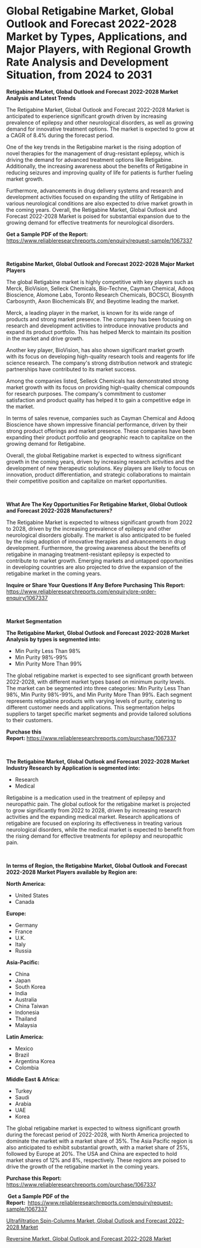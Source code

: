 <p><h1>Global Retigabine Market, Global Outlook and Forecast 2022-2028 Market by Types, Applications, and Major Players, with Regional Growth Rate Analysis and Development Situation, from 2024 to 2031</h1></p><p><strong>Retigabine Market, Global Outlook and Forecast 2022-2028 Market Analysis and Latest Trends</strong></p>
<p><p>The Retigabine Market, Global Outlook and Forecast 2022-2028 Market is anticipated to experience significant growth driven by increasing prevalence of epilepsy and other neurological disorders, as well as growing demand for innovative treatment options. The market is expected to grow at a CAGR of 8.4% during the forecast period. </p><p>One of the key trends in the Retigabine market is the rising adoption of novel therapies for the management of drug-resistant epilepsy, which is driving the demand for advanced treatment options like Retigabine. Additionally, the increasing awareness about the benefits of Retigabine in reducing seizures and improving quality of life for patients is further fueling market growth.</p><p>Furthermore, advancements in drug delivery systems and research and development activities focused on expanding the utility of Retigabine in various neurological conditions are also expected to drive market growth in the coming years. Overall, the Retigabine Market, Global Outlook and Forecast 2022-2028 Market is poised for substantial expansion due to the growing demand for effective treatments for neurological disorders.</p></p>
<p><strong>Get a Sample PDF of the Report:&nbsp;</strong> <a href="https://www.reliableresearchreports.com/enquiry/request-sample/1067337">https://www.reliableresearchreports.com/enquiry/request-sample/1067337</a></p>
<p>&nbsp;</p>
<p><strong>Retigabine Market, Global Outlook and Forecast 2022-2028 Major Market Players</strong></p>
<p><p>The global Retigabine market is highly competitive with key players such as Merck, BioVision, Selleck Chemicals, Bio-Techne, Cayman Chemical, Adooq Bioscience, Alomone Labs, Toronto Research Chemicals, BOCSCI, Biosynth Carbosynth, Axon Biochemicals BV, and Beyotime leading the market.</p><p>Merck, a leading player in the market, is known for its wide range of products and strong market presence. The company has been focusing on research and development activities to introduce innovative products and expand its product portfolio. This has helped Merck to maintain its position in the market and drive growth.</p><p>Another key player, BioVision, has also shown significant market growth with its focus on developing high-quality research tools and reagents for life science research. The company's strong distribution network and strategic partnerships have contributed to its market success.</p><p>Among the companies listed, Selleck Chemicals has demonstrated strong market growth with its focus on providing high-quality chemical compounds for research purposes. The company's commitment to customer satisfaction and product quality has helped it to gain a competitive edge in the market.</p><p>In terms of sales revenue, companies such as Cayman Chemical and Adooq Bioscience have shown impressive financial performance, driven by their strong product offerings and market presence. These companies have been expanding their product portfolio and geographic reach to capitalize on the growing demand for Retigabine.</p><p>Overall, the global Retigabine market is expected to witness significant growth in the coming years, driven by increasing research activities and the development of new therapeutic solutions. Key players are likely to focus on innovation, product differentiation, and strategic collaborations to maintain their competitive position and capitalize on market opportunities.</p></p>
<p>&nbsp;</p>
<p><strong>What Are The Key Opportunities For Retigabine Market, Global Outlook and Forecast 2022-2028 Manufacturers?</strong></p>
<p><p>The Retigabine Market is expected to witness significant growth from 2022 to 2028, driven by the increasing prevalence of epilepsy and other neurological disorders globally. The market is also anticipated to be fueled by the rising adoption of innovative therapies and advancements in drug development. Furthermore, the growing awareness about the benefits of retigabine in managing treatment-resistant epilepsy is expected to contribute to market growth. Emerging markets and untapped opportunities in developing countries are also projected to drive the expansion of the retigabine market in the coming years.</p></p>
<p><strong>Inquire or Share Your Questions If Any Before Purchasing This Report:</strong> <a href="https://www.reliableresearchreports.com/enquiry/pre-order-enquiry/1067337">https://www.reliableresearchreports.com/enquiry/pre-order-enquiry/1067337</a></p>
<p>&nbsp;</p>
<p><strong>Market Segmentation</strong></p>
<p><strong>The Retigabine Market, Global Outlook and Forecast 2022-2028 Market Analysis by types is segmented into:</strong></p>
<p><ul><li>Min Purity Less Than 98%</li><li>Min Purity 98%-99%</li><li>Min Purity More Than 99%</li></ul></p>
<p><p>The global retigabine market is expected to see significant growth between 2022-2028, with different market types based on minimum purity levels. The market can be segmented into three categories: Min Purity Less Than 98%, Min Purity 98%-99%, and Min Purity More Than 99%. Each segment represents retigabine products with varying levels of purity, catering to different customer needs and applications. This segmentation helps suppliers to target specific market segments and provide tailored solutions to their customers.</p></p>
<p><strong>Purchase this Report:&nbsp;</strong><a href="https://www.reliableresearchreports.com/purchase/1067337">https://www.reliableresearchreports.com/purchase/1067337</a></p>
<p>&nbsp;</p>
<p><strong>The Retigabine Market, Global Outlook and Forecast 2022-2028 Market Industry Research by Application is segmented into:</strong></p>
<p><ul><li>Research</li><li>Medical</li></ul></p>
<p><p>Retigabine is a medication used in the treatment of epilepsy and neuropathic pain. The global outlook for the retigabine market is projected to grow significantly from 2022 to 2028, driven by increasing research activities and the expanding medical market. Research applications of retigabine are focused on exploring its effectiveness in treating various neurological disorders, while the medical market is expected to benefit from the rising demand for effective treatments for epilepsy and neuropathic pain.</p></p>
<p>&nbsp;</p>
<p><strong>In terms of Region, the Retigabine Market, Global Outlook and Forecast 2022-2028 Market Players available by Region are:</strong></p>
<p>
    <p> <strong> North America: </strong>
        <ul>
            <li>United States</li>
            <li>Canada</li>
        </ul>
        </p> 
    <p> <strong> Europe: </strong>
        <ul>
            <li>Germany</li>
            <li>France</li>
            <li>U.K.</li>
            <li>Italy</li>
            <li>Russia</li>
        </ul>
        </p> 
    <p> <strong> Asia-Pacific: </strong>
        <ul>
            <li>China</li>
            <li>Japan</li>
            <li>South Korea</li>
            <li>India</li>
            <li>Australia</li>
            <li>China Taiwan</li>
            <li>Indonesia</li>
            <li>Thailand</li>
            <li>Malaysia</li>
        </ul>
        </p> 
    <p> <strong> Latin America: </strong>
        <ul>
            <li>Mexico</li>
            <li>Brazil</li>
            <li>Argentina Korea</li>
            <li>Colombia</li>
        </ul>
        </p> 
    <p> <strong> Middle East & Africa: </strong>
        <ul>
            <li>Turkey</li>
            <li>Saudi</li>
            <li>Arabia</li>
            <li>UAE</li>
            <li>Korea</li>
        </ul>
    </p>
    </p>
<p><p>The global retigabine market is expected to witness significant growth during the forecast period of 2022-2028, with North America projected to dominate the market with a market share of 35%. The Asia Pacific region is also anticipated to exhibit substantial growth, with a market share of 25%, followed by Europe at 20%. The USA and China are expected to hold market shares of 12% and 8%, respectively. These regions are poised to drive the growth of the retigabine market in the coming years.</p></p>
<p><strong>Purchase this Report: </strong><a href="https://www.reliableresearchreports.com/purchase/1067337">https://www.reliableresearchreports.com/purchase/1067337</a></p>
<p>&nbsp;<strong>Get a Sample PDF of the Report:&nbsp;&nbsp;</strong><a href="https://www.reliableresearchreports.com/enquiry/request-sample/1067337">https://www.reliableresearchreports.com/enquiry/request-sample/1067337</a></p>
<p><strong></strong></p>
<p><p><a href="https://github.com/RichRobinson5/Market-Research-Report-List-3/blob/main/ultrafiltration-spin-columns-market-global-outlook-and-forecast-2022-2028-market.md">Ultrafiltration Spin-Columns Market, Global Outlook and Forecast 2022-2028 Market</a></p><p><a href="https://github.com/singletonthaxterkelliehr2df/Market-Research-Report-List-1/blob/main/reversine-market-global-outlook-and-forecast-2022-2028-market.md">Reversine Market, Global Outlook and Forecast 2022-2028 Market</a></p></p>